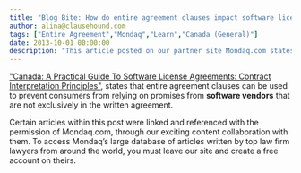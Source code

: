 ```yaml
---
title: "Blog Bite: How do entire agreement clauses impact software licensing agreements?"
author: alina@clausehound.com
tags: ["Entire Agreement","Mondaq","Learn","Canada (General)"]
date: 2013-10-01 00:00:00
description: "This article posted on our partner site Mondaq.com states that entire agreement clauses can be used to prevent consumers from relying on promises from software vendors that are not exclusively in the written agreement."
---
```


["Canada: A Practical Guide To Software License Agreements: Contract Interpretation Principles"](http://www.mondaq.com/canada/x/266298/IT+internet/A+Practical+Guide+to+Software+License+Agreements+Contract+Interpretation+Principles), states that entire agreement clauses can be used to prevent consumers from relying on promises from **software vendors** that are not exclusively in the written agreement.

Certain articles within this post were linked and referenced with the permission of Mondaq.com, through our exciting content collaboration with them.  To access Mondaq’s large database of articles written by top law firm lawyers from around the world, you must leave our site and create a free account on theirs.
